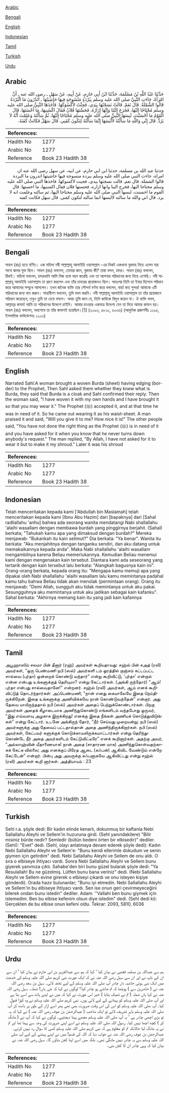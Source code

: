[Arabic](#arabic)

[Bengali](#bengali)

[English](#english)

[Indonesian](#indonesian)

[Tamil](#tamil)

[Turkish](#turkish)

[Urdu](#urdu)

## Arabic


<div dir="rtl" lang="ar" style={{fontSize:'larger',backgroundColor:'#f8f9fa',padding:20}}>
حَدَّثَنَا عَبْدُ اللَّهِ بْنُ مَسْلَمَةَ، حَدَّثَنَا ابْنُ أَبِي حَازِمٍ، عَنْ أَبِيهِ، عَنْ سَهْلٍ ـ رضى الله عنه ـ أَنَّ امْرَأَةً، جَاءَتِ النَّبِيَّ صلى الله عليه وسلم بِبُرْدَةٍ مَنْسُوجَةٍ فِيهَا حَاشِيَتُهَا ـ أَتَدْرُونَ مَا الْبُرْدَةُ قَالُوا الشَّمْلَةُ‏.‏ قَالَ نَعَمْ‏.‏ قَالَتْ نَسَجْتُهَا بِيَدِي، فَجِئْتُ لأَكْسُوَكَهَا‏.‏ فَأَخَذَهَا النَّبِيُّ صلى الله عليه وسلم مُحْتَاجًا إِلَيْهَا، فَخَرَجَ إِلَيْنَا وَإِنَّهَا إِزَارُهُ، فَحَسَّنَهَا فُلاَنٌ فَقَالَ اكْسُنِيهَا، مَا أَحْسَنَهَا‏.‏ قَالَ الْقَوْمُ مَا أَحْسَنْتَ، لَبِسَهَا النَّبِيُّ صلى الله عليه وسلم مُحْتَاجًا إِلَيْهَا، ثُمَّ سَأَلْتَهُ وَعَلِمْتَ أَنَّهُ لاَ يَرُدُّ‏.‏ قَالَ إِنِّي وَاللَّهِ مَا سَأَلْتُهُ لأَلْبَسَهَا إِنَّمَا سَأَلْتُهُ لِتَكُونَ كَفَنِي‏.‏ قَالَ سَهْلٌ فَكَانَتْ كَفَنَهُ‏.‏
</div>
<div style={{backgroundColor:'#f8f9fa',padding:20, marginBottom: 10}}><table> <thead> <tr> <th>References:</th> <th></th> </tr> </thead> <tbody><tr><td>Hadith No</td><td>1277</td></tr><tr><td>Arabic No</td><td>1277</td></tr><tr><td>Reference</td><td>Book 23 Hadith 38</td></tr></tbody></table></div>


<div dir="rtl" lang="ar" style={{fontSize:'larger',backgroundColor:'#f8f9fa',padding:20}}>
حدثنا عبد الله بن مسلمة، حدثنا ابن ابي حازم، عن ابيه، عن سهل رضى الله عنه ان امراة، جاءت النبي صلى الله عليه وسلم ببردة منسوجة فيها حاشيتها اتدرون ما البردة قالوا الشملة. قال نعم. قالت نسجتها بيدي، فجيت لاكسوكها. فاخذها النبي صلى الله عليه وسلم محتاجا اليها، فخرج الينا وانها ازاره، فحسنها فلان فقال اكسنيها، ما احسنها. قال القوم ما احسنت، لبسها النبي صلى الله عليه وسلم محتاجا اليها، ثم سالته وعلمت انه لا يرد. قال اني والله ما سالته لالبسها انما سالته لتكون كفني. قال سهل فكانت كفنه
</div>
<div style={{backgroundColor:'#f8f9fa',padding:20, marginBottom: 10}}><table> <thead> <tr> <th>References:</th> <th></th> </tr> </thead> <tbody><tr><td>Hadith No</td><td>1277</td></tr><tr><td>Arabic No</td><td>1277</td></tr><tr><td>Reference</td><td>Book 23 Hadith 38</td></tr></tbody></table></div>

## Bengali


<div dir="ltr" lang="bn" style={{fontSize:'larger',backgroundColor:'#f8f9fa',padding:20}}>
সাহল (রাঃ) হতে বর্ণিত। এক মহিলা নবী সাল্লাল্লাহু আলাইহি ওয়াসাল্লাম -এর নিকট একখানা বুরদাহ নিয়ে এলেন যার সাথে ঝালর যুক্ত ছিল। সাহল (রাঃ) বললেন, তোমরা জান, বুরদাহ কী? তারা বলল, চাদর। সাহল (রাঃ) বললেন, ঠিকই। মহিলা বললেন, চাদরখানি আমি নিজ হস্তে বয়ন করেছি এবং তা আপনার পরিধানের জন্য নিয়ে এসেছি। নবী সাল্লাল্লাহু আলাইহি ওয়াসাল্লাম তা গ্রহণ করলেন এবং তাঁর চাদরের প্রয়োজনও ছিল। অতঃপর তিনি তা ইযার হিসেবে পরিধান করে আমাদের সম্মুখে আসলেন। তখন জনৈক ব্যক্তি তার সৌন্দর্য বর্ণনা করে বললেন, বাহ! কত সুন্দর! আমাকে এটি পরিধানের জন্য দান করুন। সাহাবীগণ বললেন, তুমি ভাল করনি। নবী সাল্লাল্লাহু আলাইহি ওয়াসাল্লাম তা তাঁর প্রয়োজনে পরিধান করেছেন; তবুও তুমি তা চেয়ে বসলে। অথচ তুমি জান যে, তিনি কাউকে বিমুখ করেন না। ঐ ব্যক্তি বলল, আল্লাহ্‌র কসম! আমি তা পরিধানের উদ্দেশে চাইনি। আমার চাওয়ার একমাত্র উদ্দেশ্য যেন তা দিয়ে আমার কাফন হয়। সাহল (রাঃ) বললেন, অবশেষে তা তাঁর কাফনই হয়েছিল।[1] (২০৯৩, ৫৮১০, ৬০৩৬) (আধুনিক প্রকাশনীঃ ১১৯৫, ইসলামিক ফাউন্ডেশনঃ ১২০৩)
</div>
<div style={{backgroundColor:'#f8f9fa',padding:20, marginBottom: 10}}><table> <thead> <tr> <th>References:</th> <th></th> </tr> </thead> <tbody><tr><td>Hadith No</td><td>1277</td></tr><tr><td>Arabic No</td><td>1277</td></tr><tr><td>Reference</td><td>Book 23 Hadith 38</td></tr></tbody></table></div>

## English


<div dir="ltr" lang="en" style={{fontSize:'larger',backgroundColor:'#f8f9fa',padding:20}}>
Narrated Sahl:A woman brought a woven Burda (sheet) having edging (border) to the Prophet, Then Sahl asked them whether they knew what is Burda, they said that Burda is a cloak and Sahl confirmed their reply. Then the woman said, "I have woven it with my own hands and I have brought it so that you may wear it." The Prophet (ﷺ) accepted it, and at that time he was in need of it. So he came out wearing it as his waist-sheet. A man praised it and said, "Will you give it to me? How nice it is!" The other people said, "You have not done the right thing as the Prophet (ﷺ) is in need of it and you have asked for it when you know that he never turns down anybody's request." The man replied, "By Allah, I have not asked for it to wear it but to make it my shroud." Later it was his shroud
</div>
<div style={{backgroundColor:'#f8f9fa',padding:20, marginBottom: 10}}><table> <thead> <tr> <th>References:</th> <th></th> </tr> </thead> <tbody><tr><td>Hadith No</td><td>1277</td></tr><tr><td>Arabic No</td><td>1277</td></tr><tr><td>Reference</td><td>Book 23 Hadith 38</td></tr></tbody></table></div>

## Indonesian


<div dir="ltr" lang="id" style={{fontSize:'larger',backgroundColor:'#f8f9fa',padding:20}}>
Telah menceritakan kepada kami ['Abdullah bin Maslamah] telah menceritakan kepada kami [Ibnu Abu Hazim] dari [bapaknya] dari [Sahal radliallahu 'anhu] bahwa ada seorang wanita mendatangi Nabi shallallahu 'alaihi wasallam dengan membawa burdah yang pinggirnya berjahit. (Sahal) berkata; "Tahukah kamu apa yang dimaksud dengan burdah?" Mereka menjawab: "Bukankah itu kain selimut?" Dia berkata: "Ya benar". Wanita itu berkata: "Aku menjahitnya dengan tanganku sendiri, dan aku datang untuk memakaikannya kepada anda". Maka Nabi shallallahu 'alaihi wasallam mengambilnya karena Beliau memerlukannya. Kemudian Beliau menemui kami dengan mengenakan kain tersebut. Diantara kami ada seseorang yang tertarik dengan kain tersebut lalu berkata: "Alangkah bagusnya kain ini". Orang-orang berkata, kepada orang itu: "Mengapa kamu memuji apa yang dipakai oleh Nabi shallallahu 'alaihi wasallam lalu kamu memintanya padahal kamu tahu bahwa Beliau tidak akan menolak (permintaan orang). Orang itu menjawab: "Demi Allah, sungguh aku tidak memintanya untuk aku pakai. Sesungguhnya aku memintanya untuk aku jadikan sebagai kain kafanku". Sahal berkata: "Akhirnya memang kain itu yang jadi kain kafannya
</div>
<div style={{backgroundColor:'#f8f9fa',padding:20, marginBottom: 10}}><table> <thead> <tr> <th>References:</th> <th></th> </tr> </thead> <tbody><tr><td>Hadith No</td><td>1277</td></tr><tr><td>Arabic No</td><td>1277</td></tr><tr><td>Reference</td><td>Book 23 Hadith 38</td></tr></tbody></table></div>

## Tamil


<div dir="ltr" lang="ta" style={{fontSize:'larger',backgroundColor:'#f8f9fa',padding:20}}>
அபூஹாஸிம் சலமா பின் தீனார் (ரஹ்) அவர்கள் கூறியதாவது: சஹ்ல் பின் சஅத் (ரலி) அவர்கள், “ஒரு பெண்மணி நபி (ஸல்) அவர்களி டம் ஓரத்தில் குஞ்சம் கட்டப்பட்ட சால்வை (புர்தா) ஒன்றைக் கொண்டு வந்தார்“ என்று கூறிவிட்டு, ‘புர்தா’ என்றால் என்ன என்பது உங்களுக்குத் தெரியுமா? என்று கேட்டார்கள். (அங்கி ருந்தோர்) “ஆம்! புர்தா என்பது சால்வைதானே!” என்றனர். சஹ்ல் (ரலி) அவர்கள், ஆம் எனக் கூறிவிட்டுத் தொடர்ந்தார்கள்: அப்பெண்மணி, “நான் எனது கையாலேயே இதை நெய்திருக்கிறேன். இதை உங்களுக்கு அணிவிக்கவே நான் கொண்டுவந்தேன்” என்றார். அது தேவை யாயிருந்ததால் நபி (ஸல்) அவர்கள் அதைப் பெற்றுக்கொண்டார்கள். பிறகு அவர்கள் அதைக் கீழாடையாக அணிந்துகொண்டு எங்களிடம் வந்தபோது ஒருவர், “இது எவ்வளவு அழகாக இருக்கிறது! எனக்கு இதை நீங்கள் அணியக் கொடுத்துவிடுங்கள்” என்று கேட்டார். உடனே அங்கிருந் தோர், “நீர் செய்வது முறையன்று; நபி (ஸல்) அவர்களுக்கு அது தேவைப் பட்டதால்தான் அதை அணிந்திருக்கிறார்கள். நபி (ஸல்) அவர்கள், கேட்பவர் களுக்குக் கொடுக்காமலிருக்கமாட்டார்கள் என்று தெரிந்துகொண்டே நீர் அதை அவர்களிடம் கேட்டுவிட்டீரே” எனக் கூறினார்கள். அதற்கு அவர், “அல்லாஹ்வின் மீதாணையாக! நான் அதை (சாதாரண மாக) அணிந்துகொள்வதற்காகக் கேட்க வில்லை; அது எனக்குப் பிரேத ஆடை (கஃபன்) ஆகிவிட வேண்டும் என்றே கேட்டேன்” என்றார். பின்பு அது அவருக்கு கஃபனாகவே ஆகிவிட்டது என்று சஹ்ல் (ரலி) அவர்கள் கூறி னார்கள். அத்தியாயம் : 23
</div>
<div style={{backgroundColor:'#f8f9fa',padding:20, marginBottom: 10}}><table> <thead> <tr> <th>References:</th> <th></th> </tr> </thead> <tbody><tr><td>Hadith No</td><td>1277</td></tr><tr><td>Arabic No</td><td>1277</td></tr><tr><td>Reference</td><td>Book 23 Hadith 38</td></tr></tbody></table></div>

## Turkish


<div dir="ltr" lang="tr" style={{fontSize:'larger',backgroundColor:'#f8f9fa',padding:20}}>
Sehl r.a. şöyle dedi: Bir kadın elinde kenarlı, dokunmuş bir kaftanla Nebi Sallallahu Aleyhi ve Sellem'in huzuruna girdi. (Sehl yanındakilere) "Bilir misiniz bürde nedir? Semledir (bütün bedeni örten bir elbisedir)" dediler. (Sehl): "Evet" dedi. (Sehl, olayı anlatmaya devam ederek şöyle dedi): Kadın Nebi Sallallahu Aleyhi ve Sellem'e: "Bunu kendi ellerimle dokudum ve senin giymen için getirdim" dedi. Nebi Sallallahu Aleyhi ve Sellem de onu aldı. O sıra o elbiseye ihtiyacı vardı. Sonra Nebi Sallallahu Aleyhi ve Sellem bunu giyerek yanımıza çıktı. Sahabe'den biri bunu güzel bularak şöyle dedi: "Ya Resulallah! Bu ne güzelmiş. Lütfen bunu bana veriniz" dedi. (Nebi Sallallahu Aleyhi ve Sellem evine girerek o elbiseyi çıkardı ve onu isteyen kişiye gönderdi). Orada hazır bulunanlar; "Bunu iyi etmedin. Nebi Sallallahu Aleyhi ve Sellem'in bu elbiseye ihtiyacı vardı. Sen ise onun geri çevirmeyeceğini bilerek ondan bunu istedin" dediler. Adam: ''Vallahi ben bunu giymek için istemedim. Ben bu elbise kefenim olsun diye istedim" dedi. (Sehl dedi ki): Gerçekten de bu elbise onun kefeni oldu. Tekrar: 2093, 5810, 6036
</div>
<div style={{backgroundColor:'#f8f9fa',padding:20, marginBottom: 10}}><table> <thead> <tr> <th>References:</th> <th></th> </tr> </thead> <tbody><tr><td>Hadith No</td><td>1277</td></tr><tr><td>Arabic No</td><td>1277</td></tr><tr><td>Reference</td><td>Book 23 Hadith 38</td></tr></tbody></table></div>

## Urdu


<div dir="rtl" lang="ur" style={{fontSize:'larger',backgroundColor:'#f8f9fa',padding:20}}>
ہم سے عبداللہ بن مسلمہ قعنبی نے بیان کیا ‘ کہا کہ ہم سے عبدالعزیز بن ابی حازم نے بیان کیا ‘ ان سے ان کے باپ نے اور ان سے سہل رضی اللہ عنہ نے کہ ایک عورت نبی کریم صلی اللہ علیہ وسلم کی خدمت میں ایک بنی ہوئی حاشیہ دار چادر آپ صلی اللہ علیہ وسلم کے لیے تحفہ لائی۔ سہل بن سعد رضی اللہ عنہ نے ( حاضرین سے ) پوچھا کہ تم جانتے ہو چادر کیا؟ لوگوں نے کہا کہ جی ہاں! شملہ۔ سہل رضی اللہ عنہ نے کہا ہاں شملہ ( تم نے ٹھیک بتایا ) خیر اس عورت نے کہا کہ میں نے اپنے ہاتھ سے اسے بنا ہے اور آپ صلی اللہ علیہ وسلم کو پہنانے کے لیے لائی ہوں۔ نبی کریم صلی اللہ علیہ وسلم نے وہ کپڑا قبول کیا۔ آپ صلی اللہ علیہ وسلم کو اس کی اس وقت ضرورت بھی تھی پھر اسے ازار کے طور پر باندھ کر آپ صلی اللہ علیہ وسلم باہر تشریف لائے تو ایک صاحب ( عبدالرحمٰن بن عوف رضی اللہ عنہ ) نے کہا کہ یہ تو بڑی اچھی چادر ہے ‘ یہ آپ صلی اللہ علیہ وسلم مجھے پہنا دیجئیے۔ لوگوں نے کہا کہ آپ نے ( مانگ کر ) کچھ اچھا نہیں کیا۔ رسول اللہ صلی اللہ علیہ وسلم نے اسے اپنی ضرورت کی وجہ سے پہنا تھا اور تم نے یہ مانگ لیا حالانکہ تم کو معلوم ہے کہ نبی کریم صلی اللہ علیہ وسلم کسی کا سوال رد نہیں کرتے۔ عبدالرحمٰن بن عوف رضی اللہ عنہ نے جواب دیا کہ اللہ کی قسم! میں نے اپنے پہننے کے لیے آپ صلی اللہ علیہ وسلم سے یہ چادر نہیں مانگی تھی۔ بلکہ میں اسے اپنا کفن بناؤں گا۔ سہل رضی اللہ عنہ نے بیان کیا کہ وہی چادر ان کا کفن بنی۔
</div>
<div style={{backgroundColor:'#f8f9fa',padding:20, marginBottom: 10}}><table> <thead> <tr> <th>References:</th> <th></th> </tr> </thead> <tbody><tr><td>Hadith No</td><td>1277</td></tr><tr><td>Arabic No</td><td>1277</td></tr><tr><td>Reference</td><td>Book 23 Hadith 38</td></tr></tbody></table></div>
